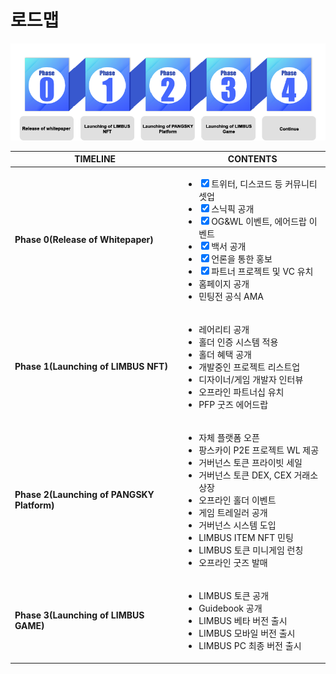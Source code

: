# 로드맵

![](../.gitbook/assets/로드맵.png)

| TIMELINE                                   | CONTENTS                                                                                                                                                                                                                                                                                                                                                                                                      |
| ------------------------------------------ | ------------------------------------------------------------------------------------------------------------------------------------------------------------------------------------------------------------------------------------------------------------------------------------------------------------------------------------------------------------------------------------------------------------- |
| **Phase 0(Release of Whitepaper)**         | <p></p><ul class="contains-task-list"><li><input type="checkbox" checked>트위터, 디스코드 등 커뮤니티 셋업</li><li><input type="checkbox" checked>스닉픽 공개</li><li><input type="checkbox" checked>OG&#x26;WL 이벤트, 에어드랍 이벤트</li><li><input type="checkbox" checked>백서 공개</li><li><input type="checkbox" checked>언론을 통한 홍보</li><li><input type="checkbox" checked>파트너 프로젝트 및 VC 유치</li><li>홈페이지 공개</li><li>민팅전 공식 AMA</li></ul> |
| **Phase 1(Launching of LIMBUS NFT)**       | <p></p><ul class="contains-task-list"><li>레어리티 공개</li><li>홀더 인증 시스템 적용</li><li>홀더 혜택 공개</li><li>개발중인 프로젝트 리스트업</li><li>디자이너/게임 개발자 인터뷰</li><li>오프라인 파트너십 유치</li><li>PFP 굿즈 에어드랍</li></ul>                                                                                                                                                                                                                     |
| **Phase 2(Launching of PANGSKY Platform)** | <p></p><ul class="contains-task-list"><li>자체 플랫폼 오픈</li><li>팡스카이 P2E 프로젝트 WL 제공</li><li>거버넌스 토큰 프라이빗 세일</li><li>거버넌스 토큰 DEX, CEX 거래소 상장</li><li>오프라인 홀더 이벤트</li><li>게임 트레일러 공개</li><li>거버넌스 시스템 도입</li><li>LIMBUS ITEM NFT 민팅</li><li>LIMBUS 토큰 미니게임 런칭  </li><li>오프라인 굿즈 발매</li></ul>                                                                                                                        |
| **Phase 3(Launching of  LIMBUS GAME)**     | <p></p><ul class="contains-task-list"><li>LIMBUS 토큰 공개</li><li>Guidebook 공개 </li><li>LIMBUS 베타 버전 출시</li><li>LIMBUS 모바일 버전 출시</li><li>LIMBUS PC 최종 버전 출시</li></ul>                                                                                                                                                                                                                                            |
